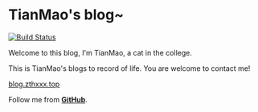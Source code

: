 # TianMao's blog~

[![Build Status](https://api.travis-ci.org/zthxxx/zthxxx.github.io.png?branch=writing)](https://travis-ci.org/zthxxx/zthxxx.github.io)

Welcome to this blog, I'm TianMao, a cat in the college.

This is TianMao's blogs to record of life. You are welcome to contact me!

[blog.zthxxx.top](http://blog.zthxxx.top)

Follow me from [**GitHub**](https://github.com/zthxxx).
